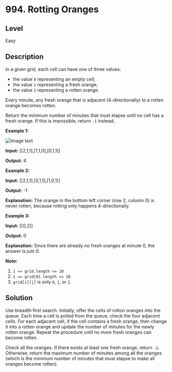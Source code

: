# 994. Rotting Oranges
## Level
Easy

## Description
In a given grid, each cell can have one of three values:

* the value `0` representing an empty cell;
* the value `1` representing a fresh orange;
* the value `2` representing a rotten orange.

Every minute, any fresh orange that is adjacent (4-directionally) to a rotten orange becomes rotten.

Return the minimum number of minutes that must elapse until no cell has a fresh orange. If this is impossible, return `-1` instead.

**Example 1:**

![Image text](https://assets.leetcode.com/uploads/2019/02/16/oranges.png)

**Input:** [[2,1,1],[1,1,0],[0,1,1]]

**Output:** 4

**Example 2:**

**Input:** [[2,1,1],[0,1,1],[1,0,1]]

**Output:** -1

**Explanation:** The orange in the bottom left corner (row 2, column 0) is never rotten, because rotting only happens 4-directionally.

**Example 3:**

**Input:** [[0,2]]

**Output:** 0

**Explanation:** Since there are already no fresh oranges at minute 0, the answer is just 0.

**Note:**

1. `1 <= grid.length <= 10`
2. `1 <= grid[0].length <= 10`
3. `grid[i][j]` is only `0`, `1`, or `2`.

## Solution
Use breadth first search. Initially, offer the cells of rotton oranges into the queue. Each time a cell is polled from the queue, check the four adjacent cells. For each adjacent cell, if the cell contains a fresh orange, then change it into a rotten orange and update the number of minutes for the newly rotten orange. Repeat the procedure until no more fresh oranges can become rotten.

Check all the oranges. If there exists at least one fresh orange, return `-1`. Otherwise, return the maximum number of minutes among all the oranges (which is the minimum number of minutes that must elapse to make all oranges become rotten).
